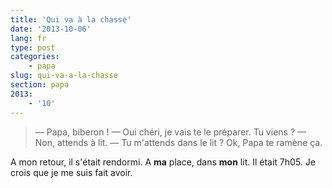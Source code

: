 ```yaml
---
title: 'Qui va à la chasse'
date: '2013-10-06'
lang: fr
type: post
categories:
    - papa
slug: qui-va-a-la-chasse
section: papa
2013:
    - '10'
---
```


> — Papa, biberon ! 
> — Oui chéri, je vais te le préparer. Tu viens ? 
> — Non, attends à lit. 
> — Tu m'attends dans le lit ? Ok, Papa te ramène ça.

A mon retour, il s'était rendormi. A **ma** place, dans **mon** lit. Il était 7h05. Je crois que je me suis fait avoir.
